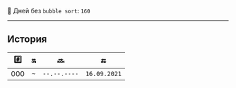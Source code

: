 🤡 Дней без `bubble sort`: `160`

---

## История
| #️⃣ | 🔛 | 🔜 | 🔚 |
| :---: | :---: | :---: | :---: |
| 000 | `~` | `--.--.----` | `16.09.2021` |

[comment]: <> (| 001 | `160` | `16.09.2021` | `...` |)